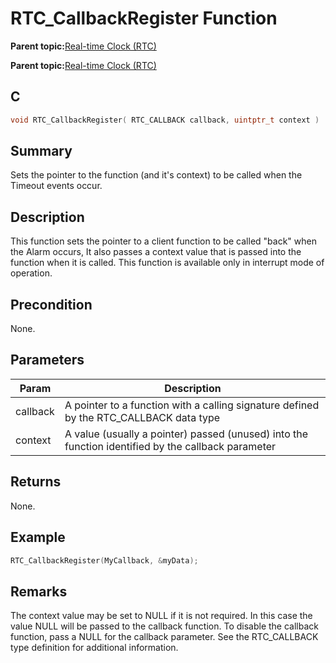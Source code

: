 # RTC\_CallbackRegister Function

**Parent topic:**[Real-time Clock \(RTC\)](GUID-86211A91-DA87-4BCB-9088-7A54971C4325.md)

**Parent topic:**[Real-time Clock \(RTC\)](GUID-B5657E72-3DDB-4D39-94DC-B9B64B89C2DE.md)

## C

```c
void RTC_CallbackRegister( RTC_CALLBACK callback, uintptr_t context )
```

## Summary

Sets the pointer to the function \(and it's context\) to be called when the Timeout events occur.

## Description

This function sets the pointer to a client function to be called "back" when the Alarm occurs, It also passes a context value that is passed into the function when it is called. This function is available only in interrupt mode of operation.

## Precondition

None.

## Parameters

|Param|Description|
|-----|-----------|
|callback|A pointer to a function with a calling signature defined by the RTC\_CALLBACK data type|
|context|A value \(usually a pointer\) passed \(unused\) into the function identified by the callback parameter|

## Returns

None.

## Example

```c
RTC_CallbackRegister(MyCallback, &myData);
```

## Remarks

The context value may be set to NULL if it is not required. In this case the value NULL will be passed to the callback function. To disable the callback function, pass a NULL for the callback parameter. See the RTC\_CALLBACK type definition for additional information.

